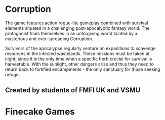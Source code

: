 # Corruption
The game features action rogue-lite gameplay combined with survival elements
situated in a challenging post-apocalyptic fantasy world. The protagonist
finds themselves in an unforgiving world tainted by a mysterious and
ever-spreading Corruption.

Survivors of the apocalypse regularly venture on expeditions to scavenge
resources in the infected wastelands. These missions must be taken at night,
since it is the only time when a specific herb crucial for survival is harvestable.
With the sunlight, other dangers arise and thus they need to return back to
fortified encampments - the only sanctuary for those seeking refuge.


## Created by students of FMFI UK and VSMU


# Finecake Games
